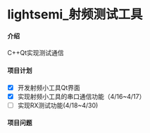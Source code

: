 # lightsemi_射频测试工具

#### 介绍
C++Qt实现测试通信

#### 项目计划

- [x] 开发射频小工具Qt界面
- [x] 实现射频小工具的串口通信功能（4/16~4/17）
- [ ] 实现RX测试功能(4/18~4/30)

#### 项目问题
